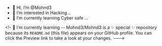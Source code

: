 - 👋 Hi, I’m @Mohnd3
- 👀 I’m interested in Hacking...
- 🌱 I’m currently learning Cyber ​​safe ...

<!- 🌱 I’m currently learning --
Mohnd3/Mohnd3 is a ✨ special ✨ repository because its `README.md` (this file) appears on your GitHub profile.
You can click the Preview link to take a look at your changes.
--->
